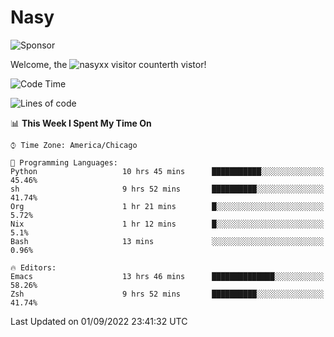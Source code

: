 # Nasy

<!--
<p align="center">
<img height="200" src="https://github-readme-stats.vercel.app/api?username=nasyxx&count_private=true&show_icons=true&theme=dracula&include_all_commits=true"/>
<img height="200" src="https://github-readme-stats.vercel.app/api/top-langs/?username=nasyxx&theme=dracula&hide=html,jupyter+notebook&count_private=true&show_icons=true"/>
</p>

  
----------------
-->

![Sponsor](https://img.shields.io/static/v1.svg?label=Sponsor&message=%E2%9D%A4&logo=GitHub&style=flat&color=pink)
 
Welcome, the ![nasyxx visitor counter](https://count.getloli.com/get/@nasyxx?theme=rule34)th vistor!
 
<!--START_SECTION:waka-->
![Code Time](http://img.shields.io/badge/Code%20Time-2%2C602%20hrs%2053%20mins-blue)

![Lines of code](https://img.shields.io/badge/From%20Hello%20World%20I%27ve%20Written-5%20Million%20lines%20of%20code-blue)

📊 **This Week I Spent My Time On** 

```text
⌚︎ Time Zone: America/Chicago

💬 Programming Languages: 
Python                   10 hrs 45 mins      ███████████░░░░░░░░░░░░░░   45.46% 
sh                       9 hrs 52 mins       ██████████░░░░░░░░░░░░░░░   41.74% 
Org                      1 hr 21 mins        █░░░░░░░░░░░░░░░░░░░░░░░░   5.72% 
Nix                      1 hr 12 mins        █░░░░░░░░░░░░░░░░░░░░░░░░   5.1% 
Bash                     13 mins             ░░░░░░░░░░░░░░░░░░░░░░░░░   0.96%

🔥 Editors: 
Emacs                    13 hrs 46 mins      ██████████████░░░░░░░░░░░   58.26% 
Zsh                      9 hrs 52 mins       ██████████░░░░░░░░░░░░░░░   41.74%

```


 Last Updated on 01/09/2022 23:41:32 UTC
<!--END_SECTION:waka-->

<!-- ![visitors](https://visitor-badge.laobi.icu/badge?page_id=nasyxx.nasyxx) -->
